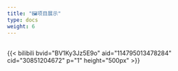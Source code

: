 ```yaml
---
title: "🖼️项目展示"
type: docs
weight: 6
---
```



<br/>
{{< bilibili bvid="BV1Ky3Jz5E9o" aid="114795013478284" cid="30851204672" p="1" height="500px" >}}

<br/>

<!-- <video src="/videos/6f8d5a8e73380f45c5d74608e4687da51.mp4" autoplay="true" controls="controls" width="800" height="600">
</video> -->
